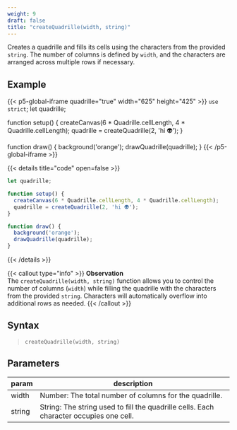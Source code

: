 ```yaml
---
weight: 9
draft: false
title: "createQuadrille(width, string)"
---
```


Creates a quadrille and fills its cells using the characters from the provided `string`. The number of columns is defined by `width`, and the characters are arranged across multiple rows if necessary.

## Example

{{< p5-global-iframe quadrille="true" width="625" height="425" >}}
`use strict`;
let quadrille;

function setup() {
  createCanvas(6 * Quadrille.cellLength, 4 * Quadrille.cellLength);
  quadrille = createQuadrille(2, 'hi 👽');
}

function draw() {
  background('orange');
  drawQuadrille(quadrille);
}
{{< /p5-global-iframe >}}

{{< details title="code" open=false >}}
```js
let quadrille;

function setup() {
  createCanvas(6 * Quadrille.cellLength, 4 * Quadrille.cellLength);
  quadrille = createQuadrille(2, 'hi 👽');
}

function draw() {
  background('orange');
  drawQuadrille(quadrille);
}
```
{{< /details >}}

{{< callout type="info" >}}
**Observation**\
The `createQuadrille(width, string)` function allows you to control the number of columns (`width`) while filling the quadrille with the characters from the provided `string`. Characters will automatically overflow into additional rows as needed.
{{< /callout >}}

## Syntax

> `createQuadrille(width, string)`

## Parameters

| param  | description                                                    |
|--------|----------------------------------------------------------------|
| width  | Number: The total number of columns for the quadrille.          |
| string | String: The string used to fill the quadrille cells. Each character occupies one cell. |